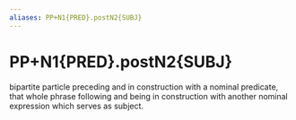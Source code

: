 ```yaml
---
aliases: PP+N1{PRED}.postN2{SUBJ}
---
```

# PP+N1{PRED}.postN2{SUBJ}

bipartite particle preceding and in construction with a nominal predicate, that whole phrase following and being in construction with another nominal expression which serves as subject.